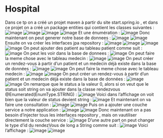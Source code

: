 
# Hospital
Dans ce tp on a créé un projet maven à partir du site start.spring.io , et dans ce projet on a créé un package entities qui contient les classes suivantes :
![image](https://github.com/baayaouiimane/TP2/assets/167249908/90bedc1f-ae99-443c-a6cd-70915c70f0b2)
![image](https://github.com/baayaouiimane/TP2/assets/167249908/4c27f68e-081f-44cb-b702-9790e49ffbe2)
![image](https://github.com/baayaouiimane/TP2/assets/167249908/25c63102-4660-4606-975b-2fd80d2f08cc)
![image](https://github.com/baayaouiimane/TP2/assets/167249908/6191bb53-a396-4b09-92e5-fa8d7364913c)
Et une énumération :
![image](https://github.com/baayaouiimane/TP2/assets/167249908/6f302552-14d6-4595-9b6f-3d60c9917293)
Donc maintenant on peut generer notre base de donnees :
![image](https://github.com/baayaouiimane/TP2/assets/167249908/6a362b84-e629-42a1-8044-b1e7d3327760)
![image](https://github.com/baayaouiimane/TP2/assets/167249908/a6e6d392-cad3-4acf-8be9-045e96785ded)
Ensuite on va créer les interfaces jpa repository :
![image](https://github.com/baayaouiimane/TP2/assets/167249908/3de4be7c-6215-41d1-99d8-73bedd8b86d4)
![image](https://github.com/baayaouiimane/TP2/assets/167249908/4f827e7c-bb65-4685-8314-e937528ee5cf)
![image](https://github.com/baayaouiimane/TP2/assets/167249908/d94d07b0-81cf-4203-9958-4088cf88ce4c)
![image](https://github.com/baayaouiimane/TP2/assets/167249908/4bef5363-afe5-4da6-a917-f9283b811e30)
On peut ajouter des patient au tableau patient comme suit :
![image](https://github.com/baayaouiimane/TP2/assets/167249908/28bb942b-4fe2-4b9e-ba53-04180a73d257)
On peut les voir dans la base de donnees :
![image](https://github.com/baayaouiimane/TP2/assets/167249908/9f6d09e9-da82-409e-a631-c989e79cd369)
On peut faire la meme chose avec le tableau medecin :
![image](https://github.com/baayaouiimane/TP2/assets/167249908/706b099d-84d3-435c-9237-ac5f6e1714aa)
![image](https://github.com/baayaouiimane/TP2/assets/167249908/25070c29-ad9e-4526-b472-1836fb684433)
On peut créer un rendez-vous à partir d’un patient et un medecin déjà existe dans la base de données :
![image](https://github.com/baayaouiimane/TP2/assets/167249908/08f4f665-5175-4b86-b8ae-5a57269f3ac0)
![image](https://github.com/baayaouiimane/TP2/assets/167249908/e4b81542-02e0-4493-8618-71b0a884083d)
On peut faire la meme chose avec le tableau medecin :
![image](https://github.com/baayaouiimane/TP2/assets/167249908/5cdb18fe-135e-4cf9-bd7a-8a23d95dd67f)
![image](https://github.com/baayaouiimane/TP2/assets/167249908/2d65ad91-6389-4e97-a206-21d20f278a59)
On peut créer un rendez-vous à partir d’un patient et un medecin déjà existe dans la base de données :
![image](https://github.com/baayaouiimane/TP2/assets/167249908/88153348-4b17-4289-943b-b918f0f906b9)
![image](https://github.com/baayaouiimane/TP2/assets/167249908/1507747c-8761-4efc-9cec-e02c15b02344)
On remarque que le status a la valeur 0, alors si on veut que le status soit string on va ajouter dans la classe rendezvous 
@Enumerated(EnumType.STRING) :
![image](https://github.com/baayaouiimane/TP2/assets/167249908/62271d8d-58d8-4e3c-a094-253fe36f77f7)
Voici dans l’affichage on voit bien que la valeur de status devient string :
![image](https://github.com/baayaouiimane/TP2/assets/167249908/66092c2a-d88c-41ca-aa5b-a0a91d40ae25)
Et maintenant on va faire une consultation :
![image](https://github.com/baayaouiimane/TP2/assets/167249908/f69e47eb-f259-44a9-9d58-3ba8cf192f79)
![image](https://github.com/baayaouiimane/TP2/assets/167249908/0a027e1e-d17e-4963-80e6-002d5e46c0f8)
Puis on a ajouter une couche service a notre application :
![image](https://github.com/baayaouiimane/TP2/assets/167249908/d922c04f-6d62-4aac-ba4f-a4762ae8b9e6)
![image](https://github.com/baayaouiimane/TP2/assets/167249908/a1fc0564-d29c-4a7a-91b7-a6dd79873dcf)
Donc maintenant on a pas besoin d’injecter tous les interfaces repository , mais on vautiliser directement la couche service :
![image](https://github.com/baayaouiimane/TP2/assets/167249908/d3e361b2-61c4-4f0f-b78d-0dbf5efc40cc)
D’une autre part on peut changer le type d’id du rendezVous de long a String comme suit :
![image](https://github.com/baayaouiimane/TP2/assets/167249908/1ee528a9-933e-4a20-a53b-ac8483cddf2a)
Voici l’affichage :
![image](https://github.com/baayaouiimane/TP2/assets/167249908/9d30f1c9-7bb6-4384-97ea-f3c2d5cb1b0e)
![image](https://github.com/baayaouiimane/TP2/assets/167249908/42ee1719-ab4d-49cb-ab93-dd845d284502)

































